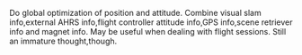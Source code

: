 Do global optimization of position and attitude.
Combine visual slam info,external AHRS info,flight controller attitude info,GPS info,scene retriever info and magnet info.
May be useful when dealing with flight sessions.
Still an immature thought,though.
